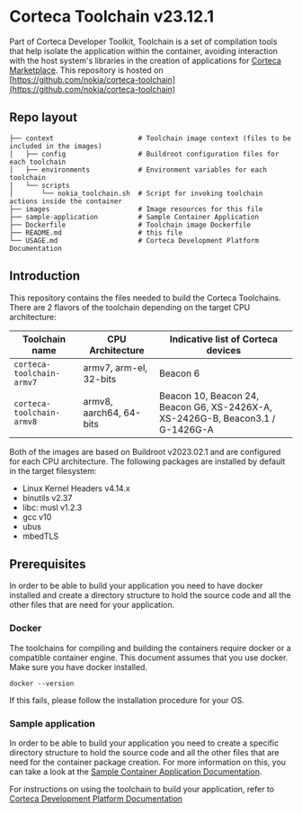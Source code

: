# Corteca Toolchain v23.12.1

Part of Corteca Developer Toolkit, Toolchain is a set of compilation tools that help isolate the application within the container, avoiding interaction with the host system's libraries in the creation of applications for [Corteca Marketplace](https://www.nokia.com/networks/fixed-networks/corteca-applications/). This repository is hosted on [https://github.com/nokia/corteca-toolchain](https://github.com/nokia/corteca-toolchain)

## Repo layout

```shell
├── context                     # Toolchain image context (files to be included in the images)
│   ├── config                  # Buildroot configuration files for each toolchain
│   ├── environments            # Environment variables for each toolchain
│   └── scripts
│       └── nokia_toolchain.sh  # Script for invoking toolchain actions inside the container
├── images                      # Image resources for this file
├── sample-application          # Sample Container Application
├── Dockerfile                  # Toolchain image Dockerfile
├── README.md                   # this file
└── USAGE.md                    # Corteca Development Platform Documentation
```

## Introduction

This repository contains the files needed to build the Corteca Toolchains. There are 2 flavors of the toolchain depending on the target CPU architecture:

| Toolchain name          | CPU Architecture        | Indicative list of Corteca devices |
| ----------              | ----------------------- | ------------ |
| `corteca-toolchain-armv7` | armv7, arm-el, 32-bits  | Beacon 6 |
| `corteca-toolchain-armv8` | armv8, aarch64, 64-bits | Beacon 10, Beacon 24, Beacon G6, XS-2426X-A, XS-2426G-B, Beacon3.1 / G-1426G-A |

Both of the images are based on Buildroot v2023.02.1 and are configured for each CPU architecture. The following packages are installed by default in the target filesystem:

- Linux Kernel Headers v4.14.x
- binutils v2.37
- libc: musl v1.2.3
- gcc v10
- ubus
- mbedTLS

## Prerequisites

In order to be able to build your application you need to have docker installed and create a directory structure to hold the source code and all the other files that are need for your application.

### Docker

The toolchains for compiling and building the containers require docker or a compatible container engine. This document assumes that you use docker. Make sure you have docker installed.

```shell
docker --version
```

If this fails, please follow the installation procedure for your OS.

### Sample application

In order to be able to build your application you need to create a specific directory structure to hold the source code and all the other files that are need for the container package creation. For more information on this, you can take a look at the [Sample Container Application Documentation](sample-application/README.md).

For instructions on using the toolchain to build your application, refer to [Corteca Development Platform Documentation](USAGE.md)

